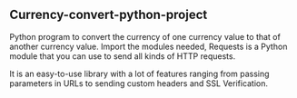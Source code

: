 ## Currency-convert-python-project


Python program to convert the currency of one currency value to that of another currency value.
Import the modules needed, Requests is a Python module that you can use to send all kinds of HTTP requests.  

It is an easy-to-use library with a lot of features ranging from passing parameters in URLs to sending custom headers and SSL Verification.  

